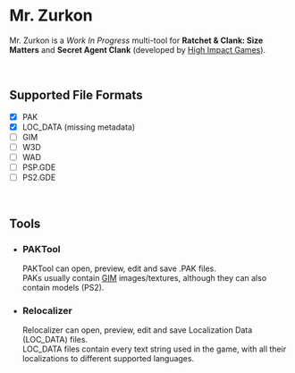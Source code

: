 
# Mr. Zurkon

Mr. Zurkon is a _Work In Progress_ multi-tool for **Ratchet &amp; Clank: Size Matters** and **Secret Agent Clank** (developed by [High Impact Games](https://en.wikipedia.org/wiki/High_Impact_Games)).

</br>

## Supported File Formats

- [x]  PAK
- [x]  LOC_DATA (missing metadata)
- [ ]  GIM
- [ ]  W3D
- [ ]  WAD
- [ ]  PSP.GDE
- [ ]  PS2.GDE

</br>

## Tools

- ### PAKTool
  PAKTool can open, preview, edit and save .PAK files.  
  PAKs usually contain [GIM](https://www.psdevwiki.com/ps3/Graphic_Image_Map_(GIM)) images/textures, although they can also contain models (PS2).


- ### Relocalizer
  Relocalizer can open, preview, edit and save Localization Data (LOC_DATA) files.  
  LOC_DATA files contain every text string used in the game, with all their localizations to different supported languages.
